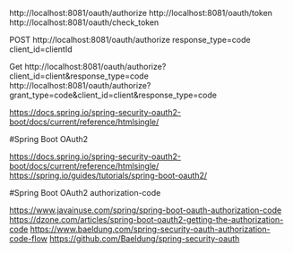 http://localhost:8081/oauth/authorize
http://localhost:8081/oauth/token
http://localhost:8081/oauth/check_token


POST http://localhost:8081/oauth/authorize
response_type=code
client_id=clientId

Get http://localhost:8081/oauth/authorize?client_id=client&response_type=code
    http://localhost:8081/oauth/authorize?grant_type=code&client_id=client&response_type=code


https://docs.spring.io/spring-security-oauth2-boot/docs/current/reference/htmlsingle/



#Spring Boot OAuth2

https://docs.spring.io/spring-security-oauth2-boot/docs/current/reference/htmlsingle/
https://spring.io/guides/tutorials/spring-boot-oauth2/

#Spring Boot OAuth2 authorization-code

https://www.javainuse.com/spring/spring-boot-oauth-authorization-code
https://dzone.com/articles/spring-boot-oauth2-getting-the-authorization-code
https://www.baeldung.com/spring-security-oauth-authorization-code-flow
https://github.com/Baeldung/spring-security-oauth

